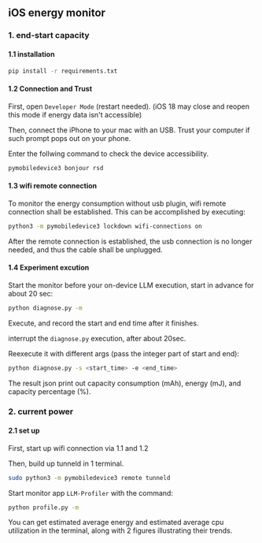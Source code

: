 ## iOS energy monitor

### 1. end-start capacity

#### 1.1 installation 
```bash
pip install -r requirements.txt
```

#### 1.2 Connection and Trust
First, open `Developer Mode` (restart needed). (iOS 18 may close and reopen this mode if energy data isn't accessible) 

Then, connect the iPhone to your mac with an USB. Trust your computer if such prompt pops out on your phone.

Enter the follwing command to check the device accessibility.

```bash
pymobiledevice3 bonjour rsd
```

#### 1.3 wifi remote connection
To monitor the energy consumption without usb plugin, wifi remote connection shall be established. This can be accomplished by executing:

```bash
python3 -m pymobiledevice3 lockdown wifi-connections on
```

After the remote connection is established, the usb connection is no longer needed, and thus the cable shall be unplugged.

#### 1.4 Experiment excution

Start the monitor before your on-device LLM execution, start in advance for about 20 sec:
```bash
python diagnose.py -m
```

Execute, and record the start and end time after it finishes.

interrupt the `diagnose.py` execution, after about 20sec.

Reexecute it with different args (pass the integer part of start and end):

```bash
python diagnose.py -s <start_time> -e <end_time>
```

The result json print out capacity consumption (mAh), energy (mJ), and capacity percentage (%).

### 2. current power

#### 2.1 set up
First, start up wifi connection via 1.1 and 1.2

Then, build up tunneld in 1 terminal.
```bash
sudo python3 -m pymobiledevice3 remote tunneld
```

Start monitor app `LLM-Profiler` with the command:
```bash
python profile.py -m
```

You can get estimated average energy and estimated average cpu utilization in the terminal, along with 2 figures illustrating their trends.
